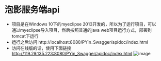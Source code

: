 # 泡影服务端api
- 项目是在Windows 10下的myeclipse 2013开发的，所以为了运行项目，可以通过myeclipse导入项目，然后按照普通的java web项目运行方式，部署到tomcat下运行
- 运行之后访问
http://localhost:8080/PYin_Swagger/apidoc/index.html
- 访问在线版的话，使用下面链接
http://119.29.135.223:8080/PYin_Swagger/apidoc/index.html
![image](https://github.com/ButBueatiful/dotvim/raw/master/screenshots/vim-screenshot.jpg)
